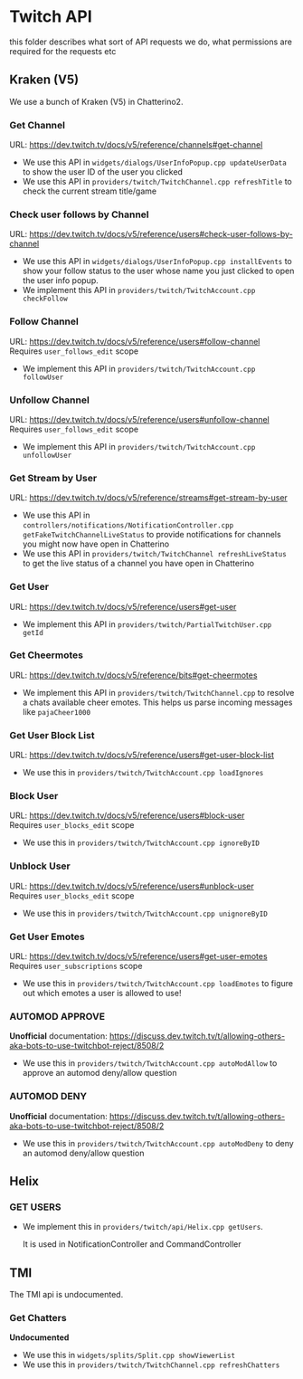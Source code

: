 # Twitch API
this folder describes what sort of API requests we do, what permissions are required for the requests etc

## Kraken (V5)
We use a bunch of Kraken (V5) in Chatterino2.

### Get Channel
URL: https://dev.twitch.tv/docs/v5/reference/channels#get-channel  

 * We use this API in `widgets/dialogs/UserInfoPopup.cpp updateUserData` to show the user ID of the user you clicked
 * We use this API in `providers/twitch/TwitchChannel.cpp refreshTitle` to check the current stream title/game

### Check user follows by Channel
URL: https://dev.twitch.tv/docs/v5/reference/users#check-user-follows-by-channel  

 * We use this API in `widgets/dialogs/UserInfoPopup.cpp installEvents` to show your follow status to the user whose name you just clicked to open the user info popup.
 * We implement this API in `providers/twitch/TwitchAccount.cpp checkFollow`

### Follow Channel
URL: https://dev.twitch.tv/docs/v5/reference/users#follow-channel  
Requires `user_follows_edit` scope

 * We implement this API in `providers/twitch/TwitchAccount.cpp followUser`

### Unfollow Channel
URL: https://dev.twitch.tv/docs/v5/reference/users#unfollow-channel  
Requires `user_follows_edit` scope

 * We implement this API in `providers/twitch/TwitchAccount.cpp unfollowUser`

### Get Stream by User
URL: https://dev.twitch.tv/docs/v5/reference/streams#get-stream-by-user  

 * We use this API in `controllers/notifications/NotificationController.cpp getFakeTwitchChannelLiveStatus` to provide notifications for channels you might now have open in Chatterino
 * We use this API in `providers/twitch/TwitchChannel refreshLiveStatus` to get the live status of a channel you have open in Chatterino

### Get User
URL: https://dev.twitch.tv/docs/v5/reference/users#get-user  

 * We implement this API in `providers/twitch/PartialTwitchUser.cpp getId`

### Get Cheermotes
URL: https://dev.twitch.tv/docs/v5/reference/bits#get-cheermotes  

 * We implement this API in `providers/twitch/TwitchChannel.cpp` to resolve a chats available cheer emotes. This helps us parse incoming messages like `pajaCheer1000`

### Get User Block List
URL: https://dev.twitch.tv/docs/v5/reference/users#get-user-block-list  

 * We use this in `providers/twitch/TwitchAccount.cpp loadIgnores`

### Block User
URL: https://dev.twitch.tv/docs/v5/reference/users#block-user  
Requires `user_blocks_edit` scope

 * We use this in `providers/twitch/TwitchAccount.cpp ignoreByID`

### Unblock User
URL: https://dev.twitch.tv/docs/v5/reference/users#unblock-user  
Requires `user_blocks_edit` scope

 * We use this in `providers/twitch/TwitchAccount.cpp unignoreByID`

### Get User Emotes
URL: https://dev.twitch.tv/docs/v5/reference/users#get-user-emotes  
Requires `user_subscriptions` scope

 * We use this in `providers/twitch/TwitchAccount.cpp loadEmotes` to figure out which emotes a user is allowed to use!

### AUTOMOD APPROVE
**Unofficial** documentation: https://discuss.dev.twitch.tv/t/allowing-others-aka-bots-to-use-twitchbot-reject/8508/2

 * We use this in `providers/twitch/TwitchAccount.cpp autoModAllow` to approve an automod deny/allow question

### AUTOMOD DENY
**Unofficial** documentation: https://discuss.dev.twitch.tv/t/allowing-others-aka-bots-to-use-twitchbot-reject/8508/2

 * We use this in `providers/twitch/TwitchAccount.cpp autoModDeny` to deny an automod deny/allow question

## Helix


### GET USERS

 * We implement this in `providers/twitch/api/Helix.cpp getUsers`.

   It is used in NotificationController and CommandController

## TMI
The TMI api is undocumented.

### Get Chatters
**Undocumented**

 * We use this in `widgets/splits/Split.cpp showViewerList`
 * We use this in `providers/twitch/TwitchChannel.cpp refreshChatters`

